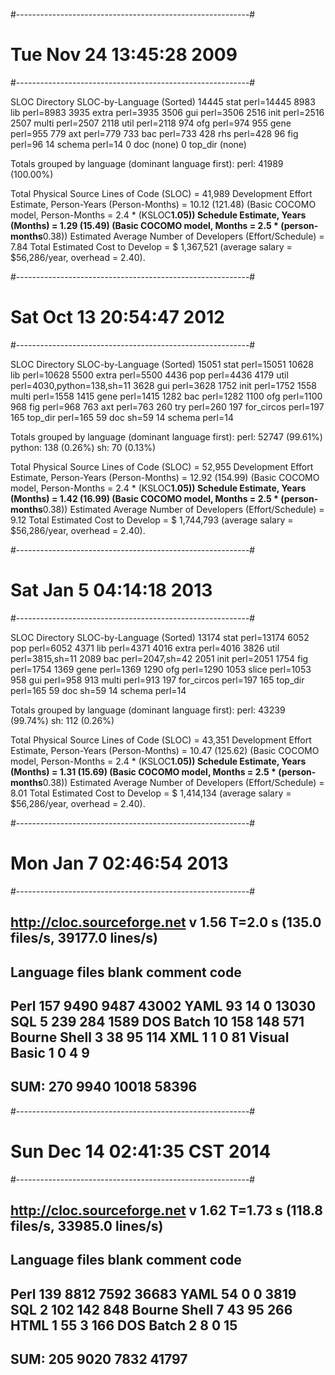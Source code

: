 #----------------------------------------------------------#
# Tue Nov 24 13:45:28 2009
#----------------------------------------------------------#

SLOC	Directory	SLOC-by-Language (Sorted)
14445   stat            perl=14445
8983    lib             perl=8983
3935    extra           perl=3935
3506    gui             perl=3506
2516    init            perl=2516
2507    multi           perl=2507
2118    util            perl=2118
974     ofg             perl=974
955     gene            perl=955
779     axt             perl=779
733     bac             perl=733
428     rhs             perl=428
96      fig             perl=96
14      schema          perl=14
0       doc             (none)
0       top_dir         (none)

Totals grouped by language (dominant language first):
perl:         41989 (100.00%)

Total Physical Source Lines of Code (SLOC)                = 41,989
Development Effort Estimate, Person-Years (Person-Months) = 10.12 (121.48)
 (Basic COCOMO model, Person-Months = 2.4 * (KSLOC**1.05))
Schedule Estimate, Years (Months)                         = 1.29 (15.49)
 (Basic COCOMO model, Months = 2.5 * (person-months**0.38))
Estimated Average Number of Developers (Effort/Schedule)  = 7.84
Total Estimated Cost to Develop                           = $ 1,367,521
 (average salary = $56,286/year, overhead = 2.40).

#----------------------------------------------------------#
# Sat Oct 13 20:54:47 2012
#----------------------------------------------------------#

SLOC    Directory       SLOC-by-Language (Sorted)
15051   stat            perl=15051
10628   lib             perl=10628
5500    extra           perl=5500
4436    pop             perl=4436
4179    util            perl=4030,python=138,sh=11
3628    gui             perl=3628
1752    init            perl=1752
1558    multi           perl=1558
1415    gene            perl=1415
1282    bac             perl=1282
1100    ofg             perl=1100
968     fig             perl=968
763     axt             perl=763
260     try             perl=260
197     for_circos      perl=197
165     top_dir         perl=165
59      doc             sh=59
14      schema          perl=14

Totals grouped by language (dominant language first):
perl:         52747 (99.61%)
python:         138 (0.26%)
sh:              70 (0.13%)

Total Physical Source Lines of Code (SLOC)                = 52,955
Development Effort Estimate, Person-Years (Person-Months) = 12.92 (154.99)
 (Basic COCOMO model, Person-Months = 2.4 * (KSLOC**1.05))
Schedule Estimate, Years (Months)                         = 1.42 (16.99)
 (Basic COCOMO model, Months = 2.5 * (person-months**0.38))
Estimated Average Number of Developers (Effort/Schedule)  = 9.12
Total Estimated Cost to Develop                           = $ 1,744,793
 (average salary = $56,286/year, overhead = 2.40).

#----------------------------------------------------------#
# Sat Jan  5 04:14:18 2013
#----------------------------------------------------------#

SLOC	Directory	SLOC-by-Language (Sorted)
13174   stat            perl=13174
6052    pop             perl=6052
4371    lib             perl=4371
4016    extra           perl=4016
3826    util            perl=3815,sh=11
2089    bac             perl=2047,sh=42
2051    init            perl=2051
1754    fig             perl=1754
1369    gene            perl=1369
1290    ofg             perl=1290
1053    slice           perl=1053
958     gui             perl=958
913     multi           perl=913
197     for_circos      perl=197
165     top_dir         perl=165
59      doc             sh=59
14      schema          perl=14

Totals grouped by language (dominant language first):
perl:         43239 (99.74%)
sh:             112 (0.26%)

Total Physical Source Lines of Code (SLOC)                = 43,351
Development Effort Estimate, Person-Years (Person-Months) = 10.47 (125.62)
 (Basic COCOMO model, Person-Months = 2.4 * (KSLOC**1.05))
Schedule Estimate, Years (Months)                         = 1.31 (15.69)
 (Basic COCOMO model, Months = 2.5 * (person-months**0.38))
Estimated Average Number of Developers (Effort/Schedule)  = 8.01
Total Estimated Cost to Develop                           = $ 1,414,134
 (average salary = $56,286/year, overhead = 2.40).

#----------------------------------------------------------#
# Mon Jan  7 02:46:54 2013
#----------------------------------------------------------#

http://cloc.sourceforge.net v 1.56  T=2.0 s (135.0 files/s, 39177.0 lines/s)
-------------------------------------------------------------------------------
Language                     files          blank        comment           code
-------------------------------------------------------------------------------
Perl                           157           9490           9487          43002
YAML                            93             14              0          13030
SQL                              5            239            284           1589
DOS Batch                       10            158            148            571
Bourne Shell                     3             38             95            114
XML                              1              1              0             81
Visual Basic                     1              0              4              9
-------------------------------------------------------------------------------
SUM:                           270           9940          10018          58396
-------------------------------------------------------------------------------


#----------------------------------------------------------#
# Sun Dec 14 02:41:35 CST 2014
#----------------------------------------------------------#

http://cloc.sourceforge.net v 1.62  T=1.73 s (118.8 files/s, 33985.0 lines/s)
-------------------------------------------------------------------------------
Language                     files          blank        comment           code
-------------------------------------------------------------------------------
Perl                           139           8812           7592          36683
YAML                            54              0              0           3819
SQL                              2            102            142            848
Bourne Shell                     7             43             95            266
HTML                             1             55              3            166
DOS Batch                        2              8              0             15
-------------------------------------------------------------------------------
SUM:                           205           9020           7832          41797
-------------------------------------------------------------------------------
